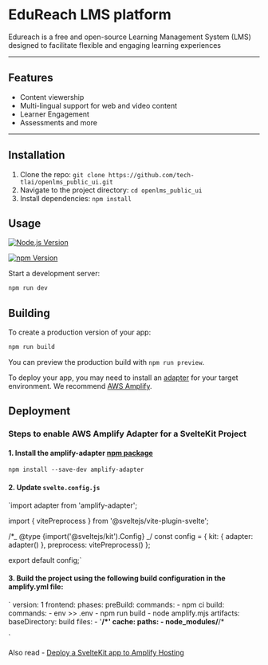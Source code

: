 # EduReach LMS platform

Edureach is a free and open-source Learning Management System (LMS) designed to facilitate flexible and engaging learning experiences

---

## Features

- Content viewership
- Multi-lingual support for web and video content
- Learner Engagement
- Assessments and more

---

## Installation

1. Clone the repo: `git clone https://github.com/tech-tlai/openlms_public_ui.git`
2. Navigate to the project directory: `cd openlms_public_ui`
3. Install dependencies: `npm install`

## Usage

[![Node.js Version](https://img.shields.io/badge/node.js-%3E%3D20.5.0-blue)](https://nodejs.org/en/)

[![npm Version](https://img.shields.io/badge/npm-%3E%3D10.7.0-green)](https://www.npmjs.com/)

Start a development server:

```bash
npm run dev

```

## Building

To create a production version of your app:

```bash
npm run build
```

You can preview the production build with `npm run preview`.

To deploy your app, you may need to install an [adapter](https://kit.svelte.dev/docs/adapters) for your target environment. We recommend [AWS Amplify](https://aws.amazon.com/amplify/).

## Deployment

### Steps to enable AWS Amplify Adapter for a SvelteKit Project

#### 1. Install the amplify-adapter [npm package](https://www.npmjs.com/package/amplify-adapter)

`npm install --save-dev amplify-adapter`

#### 2. Update `svelte.config.js`

`import adapter from 'amplify-adapter';

import { vitePreprocess } from '@sveltejs/vite-plugin-svelte';

/\*_ @type {import('@sveltejs/kit').Config} _/
const config = {
kit: {
adapter: adapter()
},
preprocess: vitePreprocess()
};

export default config;`

#### 3. Build the project using the following build configuration in the amplify.yml file:

`
version: 1
frontend:
phases:
preBuild:
commands: - npm ci
build:
commands: - env >> .env - npm run build - node amplify.mjs
artifacts:
baseDirectory: build
files: - '**/\*'
cache:
paths: - node_modules/**/\*

`

Also read - [Deploy a SvelteKit app to Amplify Hosting](https://docs.aws.amazon.com/amplify/latest/userguide/get-started-sveltekit.html)
